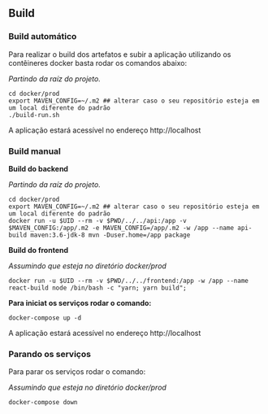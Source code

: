 ## Build

### Build automático

Para realizar o build dos artefatos e subir a aplicação utilizando os contêineres docker basta rodar os comandos abaixo:

*Partindo da raíz do projeto.*

```
cd docker/prod
export MAVEN_CONFIG=~/.m2 ## alterar caso o seu repositório esteja em um local diferente do padrão
./build-run.sh
```

A aplicação estará acessível no endereço http://localhost

### Build manual

**Build do backend**

*Partindo da raíz do projeto.*

```
cd docker/prod
export MAVEN_CONFIG=~/.m2 ## alterar caso o seu repositório esteja em um local diferente do padrão
docker run -u $UID --rm -v $PWD/../../api:/app -v $MAVEN_CONFIG:/app/.m2 -e MAVEN_CONFIG=/app/.m2 -w /app --name api-build maven:3.6-jdk-8 mvn -Duser.home=/app package
```

**Build do frontend**

*Assumindo que esteja no diretório docker/prod*

```
docker run -u $UID --rm -v $PWD/../../frontend:/app -w /app --name react-build node /bin/bash -c "yarn; yarn build";
```

**Para iniciat os serviços rodar o comando:**
```
docker-compose up -d
```

A aplicação estará acessível no endereço http://localhost

### Parando os serviços

Para parar os serviços rodar o comando:

*Assumindo que esteja no diretório docker/prod*

```
docker-compose down
```
